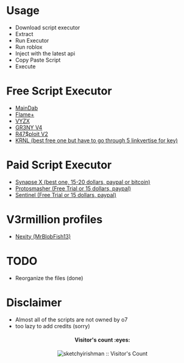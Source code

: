 


# Usage
* Download script executor
* Extract
* Run Executor
* Run roblox
* Inject with the latest api
* Copy Paste Script
* Execute

# Free Script Executor
- [MainDab](https://github.com/leonardssy/ProjectDab/blob/master/MainDab.zip?raw=true)
- [Flame+](https://bit.ly/FlamePlus)
- [VYZX](https://mega.nz/#!r7pAQRrD!4DwNSCMyjFtxDwyLfQBocOgdgRIv6qeAQnVRE5qSMV0)
- [GR3NY V4](https://mega.nz/#!6nongDhY!EOspUuU-dcE8RHpvV5gJPghOHmujvoBZl-Q-CwWhrBs)
- [R47$ploit V2](https://mega.nz/#!OlxXxLxC!TCgiJ5irRyPQ6CUmGorWLEfMaKF3ze1PXEtVK1qo4AE)
- [KRNL (best free one but have to go through 5 linkvertise for key)](https://cdn.krnl.rocks/krnl_bootstrapper.rar)

# Paid Script Executor
- [Synapse X (best one, 15-20 dollars, paypal or bitcoin)](https://x.synapse.to/)
- [Protosmasher (Free Trial or 15 dollars, paypal)](https://protosmasher.net/)
- [Sentinel (Free Trial or 15 dollars, paypal)](https://elymltd.selly.store/product/a6576d71)

# V3rmillion profiles
- [Nexity (MrBlobFish13)](https://v3rmillion.net/member.php?action=profile&uid=711260)

# TODO
- Reorganize the files (done)

# Disclaimer

- Almost all of the scripts are not owned by o7
- too lazy to add credits (sorry)

<h4 align="center">Visitor's count :eyes:</h4>
<p align="center"><img src="https://profile-counter.glitch.me/%7Bsketchyirishman%7D/count.svg" alt="sketchyirishman :: Visitor's Count" /></p>
